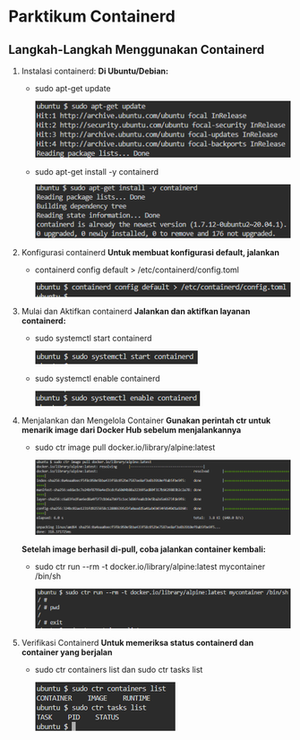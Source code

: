 # Parktikum Containerd

## Langkah-Langkah Menggunakan Containerd

1. Instalasi containerd:
   **Di Ubuntu/Debian:**
   - sudo apt-get update

     ![alt](images/image-1.png)  

   - sudo apt-get install -y containerd

     ![alt](images/image-2.png)  

3. Konfigurasi containerd
   **Untuk membuat konfigurasi default, jalankan**
   
   - containerd config default > /etc/containerd/config.toml

     ![alt](images/image-3.png)  

5. Mulai dan Aktifkan containerd
   **Jalankan dan aktifkan layanan containerd:**
   - sudo systemctl start containerd
  
     ![alt](images/image-4.png)  
     
   - sudo systemctl enable containerd

     ![alt](images/image-5.png)

6. Menjalankan dan Mengelola Container
   **Gunakan perintah ctr untuk menarik image dari Docker Hub sebelum menjalankannya**
   - sudo ctr image pull docker.io/library/alpine:latest

     ![alt](images/image-6.png)

   **Setelah image berhasil di-pull, coba jalankan container kembali:**
   - sudo ctr run --rm -t docker.io/library/alpine:latest mycontainer /bin/sh

     ![alt](images/image-7.png)

7. Verifikasi Containerd
   **Untuk memeriksa status containerd dan container yang berjalan**
   - sudo ctr containers list dan sudo ctr tasks list

     ![alt](images/image-8.png)

